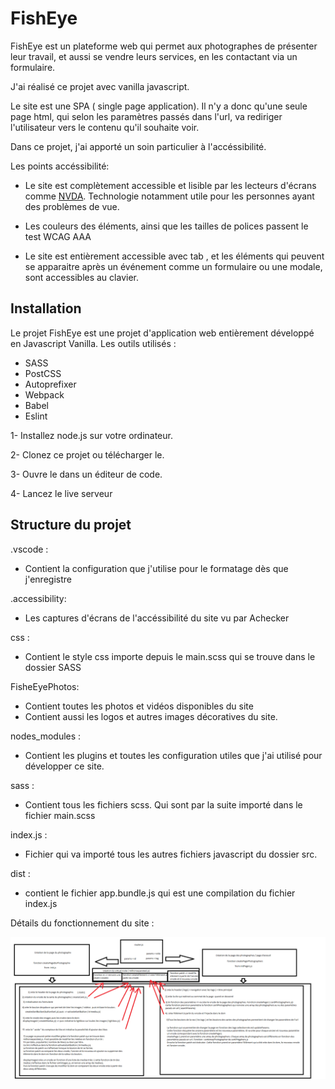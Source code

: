 # FishEye

FishEye est un plateforme web qui permet aux photographes de présenter leur travail, et aussi se vendre leurs services, en les contactant via un formulaire.

J'ai réalisé ce projet avec vanilla javascript.

Le site est une SPA ( single page application). Il n'y a donc qu'une seule page html, qui selon les paramètres passés dans l'url, va rediriger l'utilisateur vers le contenu qu'il souhaite voir.

Dans ce projet, j'ai apporté un soin particulier à l'accéssibilité.

Les points accéssibilité:

- Le site est complètement accessible et lisible par les lecteurs d'écrans comme [NVDA](https://www.nvda-fr.org/).
  Technologie notamment utile pour les personnes ayant des problèmes de vue.
- Les couleurs des éléments, ainsi que les tailles de polices passent le test WCAG AAA

- Le site est entièrement accessible avec tab , et les éléments qui peuvent se apparaitre après un événement comme un formulaire ou une modale, sont accessibles au clavier.

## Installation

Le projet FishEye est une projet d'application web entièrement développé en Javascript Vanilla.
Les outils utilisés :

- SASS
- PostCSS
- Autoprefixer
- Webpack
- Babel
- Eslint

1- Installez node.js sur votre ordinateur.

2- Clonez ce projet ou télécharger le.

3- Ouvre le dans un éditeur de code.

4- Lancez le live serveur

## Structure du projet

.vscode :

- Contient la configuration que j'utilise pour le formatage dès que j'enregistre

.accessibility:

- Les captures d'écrans de l'accéssibilité du site vu par Achecker

css :

- Contient le style css importe depuis le main.scss qui se trouve dans le dossier SASS

FisheEyePhotos:

- Contient toutes les photos et vidéos disponibles du site
- Contient aussi les logos et autres images décoratives du site.

nodes_modules :

- Contient les plugins et toutes les configuration utiles que j'ai utilisé pour développer ce site.

sass :

- Contient tous les fichiers scss. Qui sont par la suite importé dans le fichier main.scss

index.js :

- Fichier qui va importé tous les autres fichiers javascript du dossier src.

dist :

- contient le fichier app.bundle.js qui est une compilation du fichier index.js

Détails du fonctionnement du site :

![schema](./schema.png)
